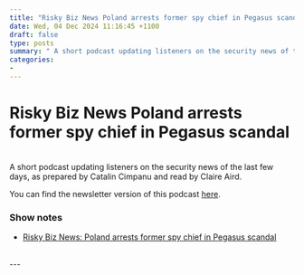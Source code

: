 ```yaml
---
title: "Risky Biz News Poland arrests former spy chief in Pegasus scandal"
date: Wed, 04 Dec 2024 11:16:45 +1100
draft: false
type: posts
summary: " A short podcast updating listeners on the security news of the last few days, as prepared by Catalin Cimpanu and read by"
categories: 
- 
---
```

# Risky Biz News Poland arrests former spy chief in Pegasus scandal


<br/>
A short podcast updating listeners on the security news of the last few days, as prepared by Catalin Cimpanu and read by Claire Aird.

You can find the newsletter version of this podcast [here](https://news.risky.biz).

### Show notes

-   [Risky Biz News: Poland arrests former spy chief in Pegasus scandal](https://news.risky.biz/risky-biz-news-poland-arrests-former-spy-chief-in-pegasus-scandal/)

<br/>
---
